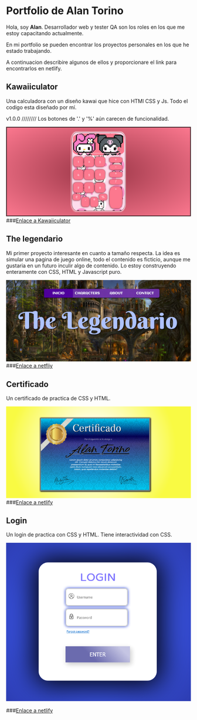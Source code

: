 # Portfolio de Alan Torino


Hola, soy **Alan**. Desarrollador web y tester QA son los roles en los que me estoy capacitando actualmente.

En mi portfolio se pueden encontrar los proyectos personales en los que he estado trabajando.

A continuacion describire algunos de ellos y proporcionare el link para encontrarlos en netlify.


## Kawaiiculator

Una calculadora con un diseño kawai que hice con HTMl CSS y Js. Todo el codigo esta diseñado por mí.

v1.0.0 //////// Los botones de '.' y '%' aún carecen de funcionalidad. 

![Screenshot Kawaiiculator](calculadora/Firefox_Screenshot_2022-09-20T15-57-23.098Z.png)
###[Enlace a Kawaiiculator](kawaiiculator.netlify.app)

## The legendario

Mi primer proyecto interesante en cuanto a tamaño respecta. La idea es simular una pagina de juego online, todo el contenido es ficticio,
aunque me gustaria en un futuro inculir algo de contenido. Lo estoy construyendo enteramente con CSS, HTML y Javascript puro.

![Screenshot the legendario](the-legendario/the-legendario-screenshot.png)
###[Enlace a netfliy](https://the-legendario-portfolio-at.netlify.app/)




## Certificado

Un certificado de practica de CSS y HTML.


![Screenshot certificado](diploma/diploma-screenshot.png)
###[Enlace a netlify](https://diploma-portfolio-at.netlify.app/)


## Login

Un login de practica con CSS y HTML. Tiene interactividad con CSS.

![Screenshot login](login/login-screenshot.png)

###[Enlace a netlify](https://login-portfolio-at.netlify.app/)

